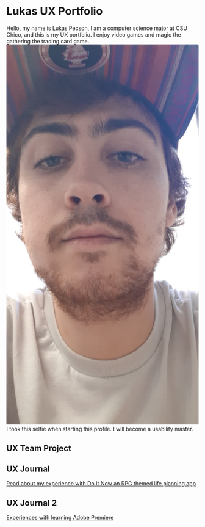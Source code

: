 # Lukas UX Portfolio
Hello, my name is Lukas Pecson, I am a computer science major at CSU Chico, and this is my UX portfolio. I enjoy video games and magic the gathering the trading card game.
![Selfie](/assets/mecurrent.jpg)
I took this selfie when starting this profile. I will become a usability master.
## UX Team Project


## UX Journal

[Read about my experience with Do It Now an RPG themed life planning app ](j01/)

## UX Journal 2
[Experiences with learning Adobe Premiere](j02/)
